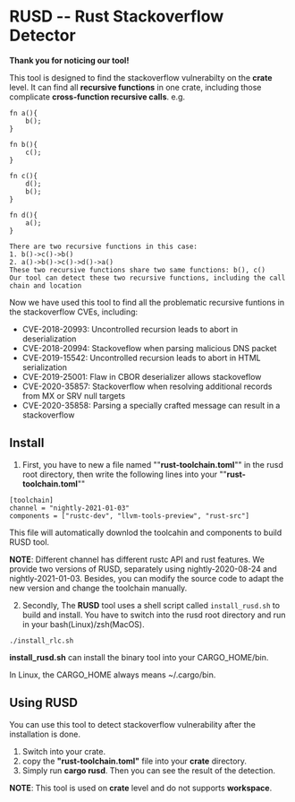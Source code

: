 # RUSD -- Rust Stackoverflow Detector 

**Thank you for noticing our tool!**

This tool is designed to find the stackoverflow vulnerabilty on the **crate** level.
It can find all **recursive functions** in one crate, including those complicate **cross-function recursive calls**. e.g.

```
fn a(){
    b();
}

fn b(){
    c();
}

fn c(){
    d();
    b();
}

fn d(){
    a();
}

There are two recursive functions in this case:
1. b()->c()->b()
2. a()->b()->c()->d()->a()
These two recursive functions share two same functions: b(), c() 
Our tool can detect these two recursive functions, including the call chain and location
```

Now we have used this tool to find all the problematic recursive funtions in the stackoverflow CVEs, including:

* CVE-2018-20993:  Uncontrolled recursion leads to abort in deserialization
* CVE-2018-20994:  Stackoveflow when parsing malicious DNS packet
* CVE-2019-15542:  Uncontrolled recursion leads to abort in HTML serialization
* CVE-2019-25001:  Flaw in CBOR deserializer allows stackoveflow
* CVE-2020-35857:  Stackoverflow when resolving additional records from MX or SRV null targets
* CVE-2020-35858:  Parsing a specially crafted message can result in a stackoverflow

## Install

1. First, you have to new a file named ""**rust-toolchain.toml**"" in the rusd root directory, then write the following lines into your ""**rust-toolchain.toml**""

```
[toolchain]
channel = "nightly-2021-01-03"
components = ["rustc-dev", "llvm-tools-preview", "rust-src"]
```

This file will automatically downlod the toolcahin and components to build RUSD tool.

**NOTE**: Different channel has different rustc API and rust features. We provide two versions of RUSD, separately using nightly-2020-08-24 and nightly-2021-01-03.
Besides, you can modify the source code to adapt the new version and change the toolchain manually. 

2. Secondly, The **RUSD** tool uses a shell script called `install_rusd.sh` to build and install.
You have to switch into the rusd root directory and run in your bash(Linux)/zsh(MacOS). 

```
./install_rlc.sh
```

**install_rusd.sh** can install the binary tool into your CARGO_HOME/bin. 

In Linux, the CARGO_HOME always means ~/.cargo/bin.


## Using RUSD

You can use this tool to detect stackoverflow vulnerability after the installation is done. 

1. Switch into your crate.
2. copy the **"rust-toolchain.toml"** file into your **crate** directory.
3. Simply run **cargo rusd**. Then you can see the result of the detection.

**NOTE**: This tool is used on **crate** level and do not supports **workspace**.

